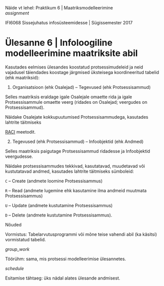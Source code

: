 <div class='infoteade teade'>
Näide vt lehel: Praktikum 6 | Maatriksmodelleerimine
</div>

<div style='display: inline-block;'> <i class="material-icons ikoon teal">assignment</i></div>

IFI6068 Sissejuhatus infosüsteemidesse | Sügissemester 2017

# Ülesanne 6 | Infoloogiline modelleerimine maatriksite abil

Kasutades eelmises ülesandes koostatud protsessimudeleid ja neid vajadusel täiendades koostage järgmised üksteisega koordineeritud tabelid (ehk maatriksid):

1. Organisatsioon (ehk Osalejad) – Tegevused (ehk Protsessisammud)

Selles maatriksis eraldage igale Osalejale omaette rida ja igale Protsessisammule omaette veerg (ridades on Osalejad; veergudes on Protsessisammud).

Näidake Osalejate kokkupuutumised Protsessisammudega, kasutades lahtrite täitmiseks 

[RACI](https://en.wikipedia.org/wiki/Responsibility_assignment_matrix) meetodit.

2. Tegevused (ehk Protsessisammud) – Infoobjektid (ehk Andmed)

Selles maatriksis paigutage Protsessisammud ridadesse ja Infoobjektid veergudesse.

Näidake protsessisammudes tekkivad, kasutatavad, muudetavad või kustutatavad andmed, kasutades lahtrite täitmiseks sümboleid:

`C` – Create (andmete loomine Protsessisammus)

`R` – Read (andmete lugemine ehk kasutamine ilma andmeid muutmata Protsessisammus)

`U` – Update (andmete kustutamine Protsessisammus)

`D` – Delete (andmete kustutamine Protsessisammus).

Nõuded

Vormistus: Tabelarvutusprogrammi või mõne teise vahendi abil (ka käsitsi) vormistatud tabelid.

<div style='display: inline-block;'> <i class="material-icons ikoon teal">group_work</i></div>

Töörühm: sama, mis protsessi modelleerimise ülesannetes.

<div style='display: inline-block;'> <i class="material-icons ikoon teal">schedule</i></div>

Esitamise tähtaeg: üks nädal alates ülesande andmisest.